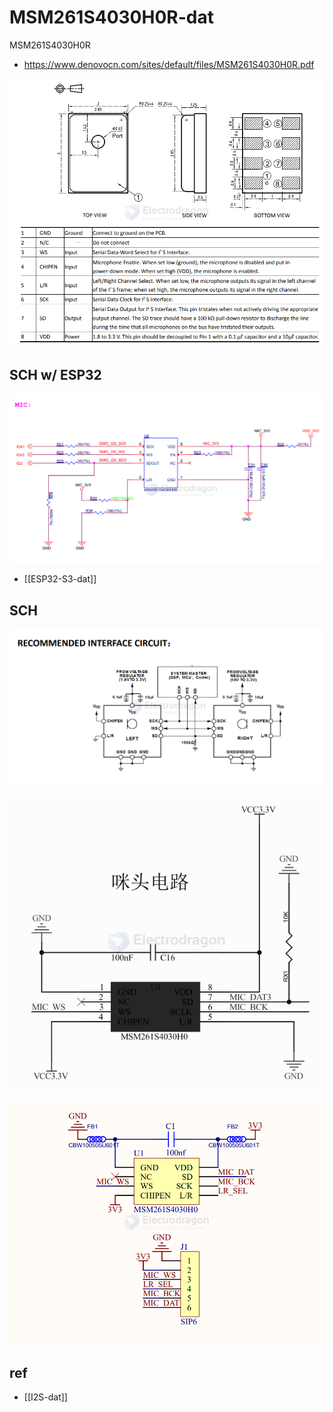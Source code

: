 
# MSM261S4030H0R-dat

MSM261S4030H0R


- https://www.denovocn.com/sites/default/files/MSM261S4030H0R.pdf

![](2024-12-26-15-04-51.png)


## SCH w/ ESP32 

![](2025-07-10-18-01-59.png)

- [[ESP32-S3-dat]]


## SCH 



![](2024-12-26-15-05-41.png)

![](2024-12-26-15-19-33.png)


![](2025-04-02-15-05-38.png)



## ref 

- [[I2S-dat]]


